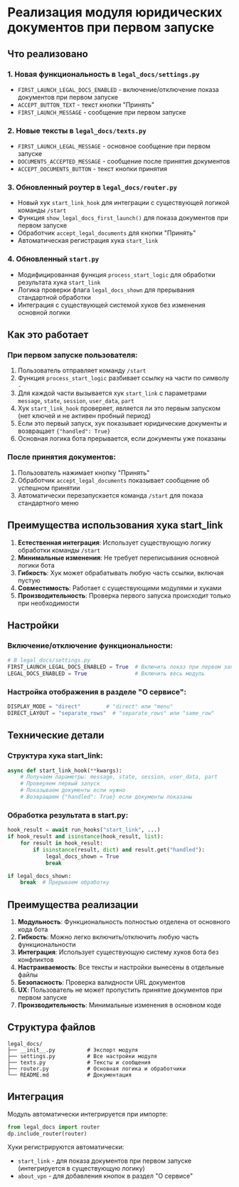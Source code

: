 # Реализация модуля юридических документов при первом запуске

## Что реализовано

### 1. Новая функциональность в `legal_docs/settings.py`
- `FIRST_LAUNCH_LEGAL_DOCS_ENABLED` - включение/отключение показа документов при первом запуске
- `ACCEPT_BUTTON_TEXT` - текст кнопки "Принять"
- `FIRST_LAUNCH_MESSAGE` - сообщение при первом запуске

### 2. Новые тексты в `legal_docs/texts.py`
- `FIRST_LAUNCH_LEGAL_MESSAGE` - основное сообщение при первом запуске
- `DOCUMENTS_ACCEPTED_MESSAGE` - сообщение после принятия документов
- `ACCEPT_DOCUMENTS_BUTTON` - текст кнопки принятия

### 3. Обновленный роутер в `legal_docs/router.py`
- Новый хук `start_link_hook` для интеграции с существующей логикой команды `/start`
- Функция `show_legal_docs_first_launch()` для показа документов при первом запуске
- Обработчик `accept_legal_documents` для кнопки "Принять"
- Автоматическая регистрация хука `start_link`

### 4. Обновленный `start.py`
- Модифицированная функция `process_start_logic` для обработки результата хука `start_link`
- Логика проверки флага `legal_docs_shown` для прерывания стандартной обработки
- Интеграция с существующей системой хуков без изменения основной логики

## Как это работает

### При первом запуске пользователя:
1. Пользователь отправляет команду `/start`
2. Функция `process_start_logic` разбивает ссылку на части по символу `-`
3. Для каждой части вызывается хук `start_link` с параметрами `message`, `state`, `session`, `user_data`, `part`
4. Хук `start_link_hook` проверяет, является ли это первым запуском (нет ключей и не активен пробный период)
5. Если это первый запуск, хук показывает юридические документы и возвращает `{"handled": True}`
6. Основная логика бота прерывается, если документы уже показаны

### После принятия документов:
1. Пользователь нажимает кнопку "Принять"
2. Обработчик `accept_legal_documents` показывает сообщение об успешном принятии
3. Автоматически перезапускается команда `/start` для показа стандартного меню

## Преимущества использования хука start_link

1. **Естественная интеграция**: Использует существующую логику обработки команды `/start`
2. **Минимальные изменения**: Не требует переписывания основной логики бота
3. **Гибкость**: Хук может обрабатывать любую часть ссылки, включая пустую
4. **Совместимость**: Работает с существующими модулями и хуками
5. **Производительность**: Проверка первого запуска происходит только при необходимости

## Настройки

### Включение/отключение функциональности:
```python
# В legal_docs/settings.py
FIRST_LAUNCH_LEGAL_DOCS_ENABLED = True  # Включить показ при первом запуске
LEGAL_DOCS_ENABLED = True               # Включить весь модуль
```

### Настройка отображения в разделе "О сервисе":
```python
DISPLAY_MODE = "direct"        # "direct" или "menu"
DIRECT_LAYOUT = "separate_rows"  # "separate_rows" или "same_row"
```

## Технические детали

### Структура хука start_link:
```python
async def start_link_hook(**kwargs):
    # Получаем параметры: message, state, session, user_data, part
    # Проверяем первый запуск
    # Показываем документы если нужно
    # Возвращаем {"handled": True} если документы показаны
```

### Обработка результата в start.py:
```python
hook_result = await run_hooks("start_link", ...)
if hook_result and isinstance(hook_result, list):
    for result in hook_result:
        if isinstance(result, dict) and result.get("handled"):
            legal_docs_shown = True
            break

if legal_docs_shown:
    break  # Прерываем обработку
```

## Преимущества реализации

1. **Модульность**: Функциональность полностью отделена от основного кода бота
2. **Гибкость**: Можно легко включить/отключить любую часть функциональности
3. **Интеграция**: Использует существующую систему хуков бота без конфликтов
4. **Настраиваемость**: Все тексты и настройки вынесены в отдельные файлы
5. **Безопасность**: Проверка валидности URL документов
6. **UX**: Пользователь не может пропустить принятие документов при первом запуске
7. **Производительность**: Минимальные изменения в основном коде

## Структура файлов

```
legal_docs/
├── __init__.py          # Экспорт модуля
├── settings.py          # Все настройки модуля
├── texts.py             # Тексты и сообщения
├── router.py            # Основная логика и обработчики
└── README.md            # Документация
```

## Интеграция

Модуль автоматически интегрируется при импорте:
```python
from legal_docs import router
dp.include_router(router)
```

Хуки регистрируются автоматически:
- `start_link` - для показа документов при первом запуске (интегрируется в существующую логику)
- `about_vpn` - для добавления кнопок в раздел "О сервисе"
